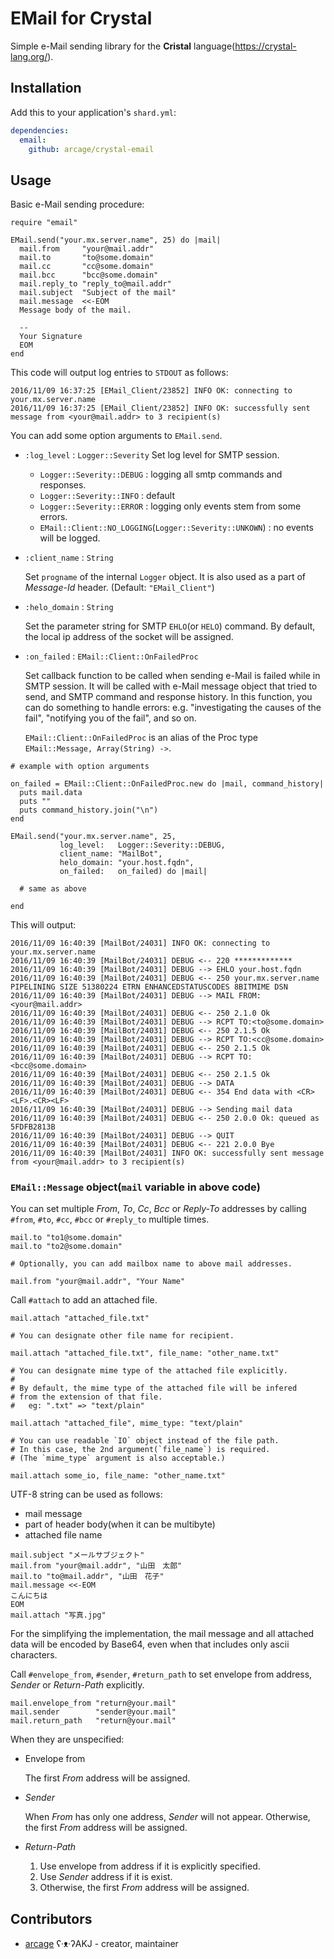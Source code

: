 # EMail for Crystal

Simple e-Mail sending library for the **Cristal** language(<https://crystal-lang.org/>).

## Installation

Add this to your application's `shard.yml`:

```yaml
dependencies:
  email:
    github: arcage/crystal-email
```

## Usage

Basic e-Mail sending procedure:

```crystal
require "email"

EMail.send("your.mx.server.name", 25) do |mail|
  mail.from     "your@mail.addr"
  mail.to       "to@some.domain"
  mail.cc       "cc@some.domain"
  mail.bcc      "bcc@some.domain"
  mail.reply_to "reply_to@mail.addr"
  mail.subject  "Subject of the mail"
  mail.message  <<-EOM
  Message body of the mail.

  --
  Your Signature
  EOM
end
```

This code will output log entries to `STDOUT` as follows:

```
2016/11/09 16:37:25 [EMail_Client/23852] INFO OK: connecting to your.mx.server.name
2016/11/09 16:37:25 [EMail_Client/23852] INFO OK: successfully sent message from <your@mail.addr> to 3 recipient(s)
```

You can add some option arguments to `EMail.send`.

- `:log_level` : `Logger::Severity`
    Set log level for SMTP session.
    - `Logger::Severity::DEBUG` : logging all smtp commands and responses.
    - `Logger::Severity::INFO` : default
    - `Logger::Severity::ERROR` : logging only events stem from some errors.
    - `EMail::Client::NO_LOGGING`(`Logger::Severity::UNKOWN`) : no events will be logged.
- `:client_name` : `String`

    Set `progname` of the internal `Logger` object. It is also used as a part of _Message-Id_ header. (Default: `"EMail_Client"`)

- `:helo_domain` : `String`

    Set the parameter string for SMTP `EHLO`(or `HELO`) command. By default, the local ip address of the socket will be assigned.

- `:on_failed` : `EMail::Client::OnFailedProc`

    Set callback function to be called when sending e-Mail is failed while in SMTP session. It will be called with e-Mail message object that tried to send, and SMTP command and response history. In this function, you can do something to handle errors: e.g. "investigating the causes of the fail", "notifying you of the fail", and so on.

    `EMail::Client::OnFailedProc` is an alias of the Proc type `EMail::Message, Array(String) ->`.

```crystal
# example with option arguments

on_failed = EMail::Client::OnFailedProc.new do |mail, command_history|
  puts mail.data
  puts ""
  puts command_history.join("\n")
end

EMail.send("your.mx.server.name", 25,
           log_level:   Logger::Severity::DEBUG,
           client_name: "MailBot",
           helo_domain: "your.host.fqdn",
           on_failed:   on_failed) do |mail|

  # same as above

end
```

This will output:

```
2016/11/09 16:40:39 [MailBot/24031] INFO OK: connecting to your.mx.server.name
2016/11/09 16:40:39 [MailBot/24031] DEBUG <-- 220 *************
2016/11/09 16:40:39 [MailBot/24031] DEBUG --> EHLO your.host.fqdn
2016/11/09 16:40:39 [MailBot/24031] DEBUG <-- 250 your.mx.server.name PIPELINING SIZE 51380224 ETRN ENHANCEDSTATUSCODES 8BITMIME DSN
2016/11/09 16:40:39 [MailBot/24031] DEBUG --> MAIL FROM:<your@mail.addr>
2016/11/09 16:40:39 [MailBot/24031] DEBUG <-- 250 2.1.0 Ok
2016/11/09 16:40:39 [MailBot/24031] DEBUG --> RCPT TO:<to@some.domain>
2016/11/09 16:40:39 [MailBot/24031] DEBUG <-- 250 2.1.5 Ok
2016/11/09 16:40:39 [MailBot/24031] DEBUG --> RCPT TO:<cc@some.domain>
2016/11/09 16:40:39 [MailBot/24031] DEBUG <-- 250 2.1.5 Ok
2016/11/09 16:40:39 [MailBot/24031] DEBUG --> RCPT TO:<bcc@some.domain>
2016/11/09 16:40:39 [MailBot/24031] DEBUG <-- 250 2.1.5 Ok
2016/11/09 16:40:39 [MailBot/24031] DEBUG --> DATA
2016/11/09 16:40:39 [MailBot/24031] DEBUG <-- 354 End data with <CR><LF>.<CR><LF>
2016/11/09 16:40:39 [MailBot/24031] DEBUG --> Sending mail data
2016/11/09 16:40:39 [MailBot/24031] DEBUG <-- 250 2.0.0 Ok: queued as 5FDFB2813B
2016/11/09 16:40:39 [MailBot/24031] DEBUG --> QUIT
2016/11/09 16:40:39 [MailBot/24031] DEBUG <-- 221 2.0.0 Bye
2016/11/09 16:40:39 [MailBot/24031] INFO OK: successfully sent message from <your@mail.addr> to 3 recipient(s)
```

### `EMail::Message` object(`mail` variable in above code)

You can set multiple _From_, _To_, _Cc_, _Bcc_ or _Reply-To_ addresses by calling `#from`, `#to`, `#cc`, `#bcc` or `#reply_to` multiple times.

```crystal
mail.to "to1@some.domain"
mail.to "to2@some.domain"

# Optionally, you can add mailbox name to above mail addresses.

mail.from "your@mail.addr", "Your Name"
```

Call `#attach` to add an attached file.

```crystal
mail.attach "attached_file.txt"

# You can designate other file name for recipient.

mail.attach "attached_file.txt", file_name: "other_name.txt"

# You can designate mime type of the attached file explicitly.
#
# By default, the mime type of the attached file will be infered
# from the extension of that file.
#   eg: ".txt" => "text/plain"

mail.attach "attached_file", mime_type: "text/plain"

# You can use readable `IO` object instead of the file path.
# In this case, the 2nd argument(`file_name`) is required.
# (The `mime_type` argument is also acceptable.)

mail.attach some_io, file_name: "other_name.txt"
```

UTF-8 string can be used as follows:
- mail message
- part of header body(when it can be multibyte)
- attached file name

```crystal
mail.subject "メールサブジェクト"
mail.from "your@mail.addr", "山田　太郎"
mail.to "to@mail.addr", "山田　花子"
mail.message <<-EOM
こんにちは
EOM
mail.attach "写真.jpg"
```

For the simplifying the implementation, the mail message and all attached data will be encoded by Base64, even when that includes only ascii characters.

Call `#envelope_from`, `#sender`, `#return_path` to set envelope from address, _Sender_ or _Return-Path_ explicitly.

```crystal
mail.envelope_from "return@your.mail"
mail.sender        "sender@your.mail"
mail.return_path   "return@your.mail"
```

When they are unspecified:

- Envelope from

    The first _From_ address will be assigned.

- _Sender_

    When _From_ has only one address, _Sender_ will not appear. Otherwise, the first _From_ address will be assigned.

- _Return-Path_
    1. Use envelope from address if it is explicitly specified.
    2. Use _Sender_ address if it is exist.
    3. Otherwise, the first _From_ address will be assigned.

## Contributors

- [arcage](https://github.com/arcage) ʕ·ᴥ·ʔAKJ - creator, maintainer
